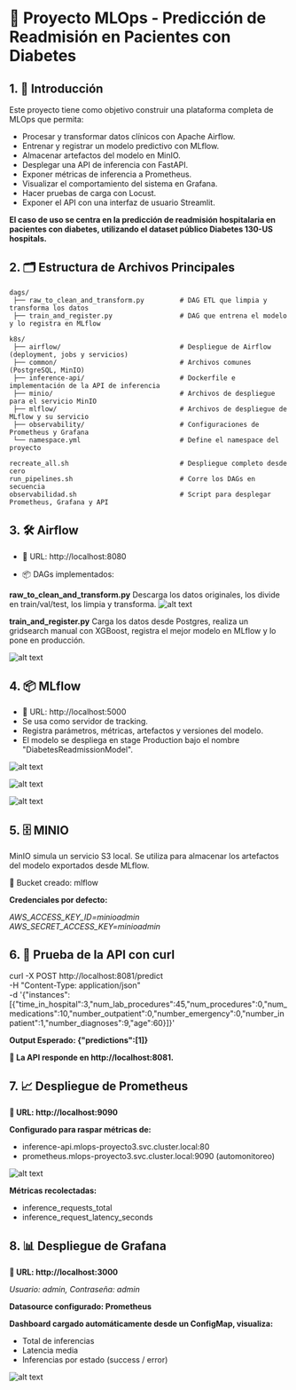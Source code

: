 # 🧠 Proyecto MLOps - Predicción de Readmisión en Pacientes con Diabetes
## 1. 🎯 Introducción
Este proyecto tiene como objetivo construir una plataforma completa de MLOps que permita:

- Procesar y transformar datos clínicos con Apache Airflow.
- Entrenar y registrar un modelo predictivo con MLflow.
- Almacenar artefactos del modelo en MinIO.
- Desplegar una API de inferencia con FastAPI.
- Exponer métricas de inferencia a Prometheus.
- Visualizar el comportamiento del sistema en Grafana.
- Hacer pruebas de carga con Locust.
- Exponer el API con una interfaz de usuario Streamlit.

**El caso de uso se centra en la predicción de readmisión hospitalaria en pacientes con diabetes, utilizando el dataset público Diabetes 130-US hospitals.**

## 2. 🗂 Estructura de Archivos Principales

```
dags/
 ├── raw_to_clean_and_transform.py         # DAG ETL que limpia y transforma los datos
 ├── train_and_register.py                 # DAG que entrena el modelo y lo registra en MLflow

k8s/
 ├── airflow/                              # Despliegue de Airflow (deployment, jobs y servicios)
 ├── common/                               # Archivos comunes (PostgreSQL, MinIO)
 ├── inference-api/                        # Dockerfile e implementación de la API de inferencia
 ├── minio/                                # Archivos de despliegue para el servicio MinIO
 ├── mlflow/                               # Archivos de despliegue de MLflow y su servicio
 ├── observability/                        # Configuraciones de Prometheus y Grafana
 └── namespace.yml                         # Define el namespace del proyecto

recreate_all.sh                            # Despliegue completo desde cero
run_pipelines.sh                           # Corre los DAGs en secuencia
observabilidad.sh                          # Script para desplegar Prometheus, Grafana y API
```

## 3. 🛠 Airflow

- 📍 URL: http://localhost:8080

- 📦 DAGs implementados:

**raw_to_clean_and_transform.py**
Descarga los datos originales, los divide en train/val/test, los limpia y transforma.
![alt text](image.png)

**train_and_register.py**
Carga los datos desde Postgres, realiza un gridsearch manual con XGBoost, registra el mejor modelo en MLflow y lo pone en producción.

![alt text](image-1.png)

## 4. 📦 MLflow
- 📍 URL: http://localhost:5000
- Se usa como servidor de tracking.
- Registra parámetros, métricas, artefactos y versiones del modelo.
- El modelo se despliega en stage Production bajo el nombre "DiabetesReadmissionModel".

![alt text](image-2.png)

![alt text](image-3.png)

![alt text](image-4.png)

## 5. 🗄 MINIO

MinIO simula un servicio S3 local.
Se utiliza para almacenar los artefactos del modelo exportados desde MLflow.

📁 Bucket creado: mlflow

**Credenciales por defecto:**

*AWS_ACCESS_KEY_ID=minioadmin*
*AWS_SECRET_ACCESS_KEY=minioadmin*

## 6. 🧪 Prueba de la API con curl

curl -X POST http://localhost:8081/predict \
  -H "Content-Type: application/json" \
  -d '{"instances":[{"time_in_hospital":3,"num_lab_procedures":45,"num_procedures":0,"num_medications":10,"number_outpatient":0,"number_emergency":0,"number_inpatient":1,"number_diagnoses":9,"age":60}]}'

**Output Esperado: {"predictions":[1]}**

**📍 La API responde en http://localhost:8081.**

## 7. 📈 Despliegue de Prometheus

**📍 URL: http://localhost:9090**

**Configurado para raspar métricas de:**
- inference-api.mlops-proyecto3.svc.cluster.local:80
- prometheus.mlops-proyecto3.svc.cluster.local:9090 (automonitoreo)

![alt text](image-5.png)

**Métricas recolectadas:**
- inference_requests_total
- inference_request_latency_seconds

## 8. 📊 Despliegue de Grafana

**📍 URL: http://localhost:3000**

*Usuario: admin, Contraseña: admin*

**Datasource configurado: Prometheus**

**Dashboard cargado automáticamente desde un ConfigMap, visualiza:**
- Total de inferencias
- Latencia media
- Inferencias por estado (success / error)

![alt text](image-6.png)